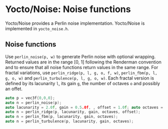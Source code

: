 # Yocto/Noise: Noise functions

Yocto/Noise provides a Perlin noise implementation.
Yocto/Noise is implemented in `yocto_noise.h`.

## Noise functions

Use `perlin_noise(p, w)` to generate Perlin noise with optional wrapping.
Returned values are in the range [0, 1] following the Renderman convention and
to ensure that all noise functions return values in the same range.
For fractal variations, use `perlin_ridge(p, l, g, o, f, w)`,
`perlin_fbm(p, l, g, o, w)` and `perlin_turbulence(p, l, g, o, w)`.
Each fractal version is defined by its lacunarity `l`, its gain `g`, the
number of octaves `o` and possibly an offet.

```cpp
auto p = vec3f{0,0,0};
auto n = perlin_noise(p);
auto lacunarity = 2.0f, gain = 0.5.0f, , offset = 1.0f; auto octaves = 6;
auto n = perlin_ridge(p, lacunarity, gain, octaves, offset);
auto n = perlin_fbm(p, lacunarity, gain, octaves);
auto n = perlin_turbulence(p, lacunarity, gain, octaves);
```
